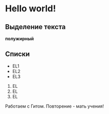 # Hello world!

## Выделение текста
**полужирный**

## Списки
* EL1
* EL2
* EL3

1. EL
2. EL
3. EL

Работаем с Гитом. Повторение - мать учения!